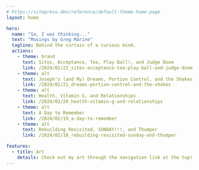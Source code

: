 ```yaml
---
# https://vitepress.dev/reference/default-theme-home-page
layout: home

hero:
  name: "So, I was thinking..."
  text: "Musings by Greg Marine"
  tagline: Behind the curtain of a curious mind.
  actions:
    - theme: brand
      text: Sites, Acceptance, Tea, Play Ball!, and Judge Doom
      link: /2024/02/22_sites-acceptance-tea-play-ball-and-judge-doom
    - theme: alt
      text: Joseph's (and My) Dreams, Portion Control, and the Shakes
      link: /2024/02/21_dreams-portion-control-and-the-shakes
    - theme: alt
      text: Health, Vitamin G, and Relationships
      link: /2024/02/20_health-vitamin-g-and-relationships
    - theme: alt
      text: A Day to Remember
      link: /2024/02/19_a-day-to-remember
    - theme: alt
      text: Rebuilding Revisited, SUNDAY!!!, and Thumper
      link: /2024/02/18_rebuilding-revisited-sunday-and-thumper

features:
  - title: Art
    details: Check out my art through the navigation link at the top!
---
```


